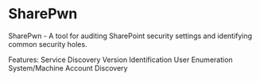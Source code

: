 # SharePwn
SharePwn - A tool for auditing SharePoint security settings and identifying common security holes.

Features:
Service Discovery
Version Identification
User Enumeration
System/Machine Account Discovery

